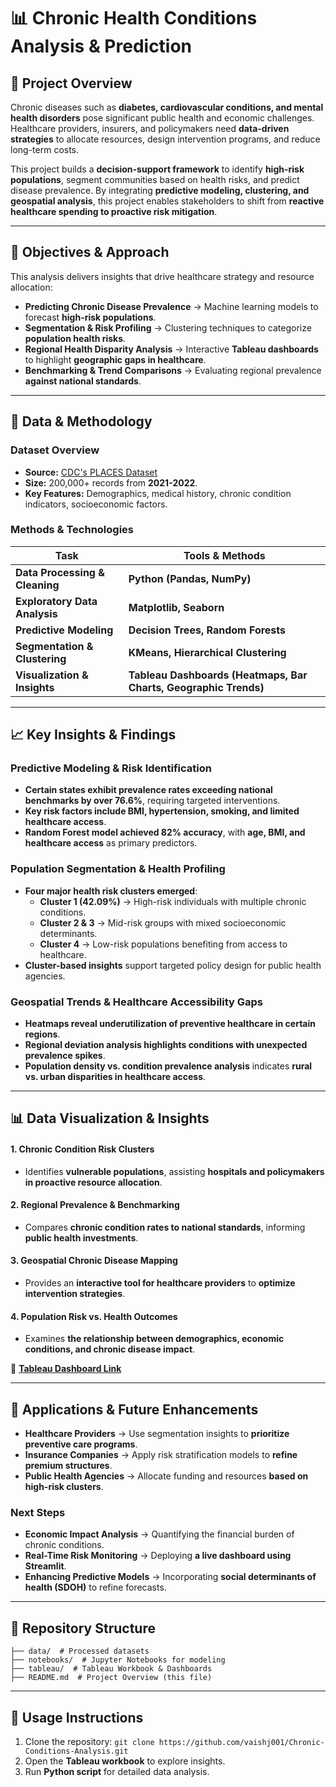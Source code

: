 # 📊 Chronic Health Conditions Analysis & Prediction

## 📌 Project Overview
Chronic diseases such as **diabetes, cardiovascular conditions, and mental health disorders** pose significant public health and economic challenges. Healthcare providers, insurers, and policymakers need **data-driven strategies** to allocate resources, design intervention programs, and reduce long-term costs. 

This project builds a **decision-support framework** to identify **high-risk populations**, segment communities based on health risks, and predict disease prevalence. By integrating **predictive modeling, clustering, and geospatial analysis**, this project enables stakeholders to shift from **reactive healthcare spending to proactive risk mitigation**.

---

## 🎯 Objectives & Approach
This analysis delivers insights that drive healthcare strategy and resource allocation:

- **Predicting Chronic Disease Prevalence** → Machine learning models to forecast **high-risk populations**.
- **Segmentation & Risk Profiling** → Clustering techniques to categorize **population health risks**.
- **Regional Health Disparity Analysis** → Interactive **Tableau dashboards** to highlight **geographic gaps in healthcare**.
- **Benchmarking & Trend Comparisons** → Evaluating regional prevalence **against national standards**.

---

## 🔬 Data & Methodology

### **Dataset Overview**
- **Source:** [CDC's PLACES Dataset](https://data.cdc.gov/d/swc5-untb)
- **Size:** 200,000+ records from **2021-2022**.
- **Key Features:** Demographics, medical history, chronic condition indicators, socioeconomic factors.

### **Methods & Technologies**
| Task | Tools & Methods |
|------|----------------|
| **Data Processing & Cleaning** | **Python (Pandas, NumPy)** |
| **Exploratory Data Analysis** | **Matplotlib, Seaborn** |
| **Predictive Modeling** | **Decision Trees, Random Forests** |
| **Segmentation & Clustering** | **KMeans, Hierarchical Clustering** |
| **Visualization & Insights** | **Tableau Dashboards (Heatmaps, Bar Charts, Geographic Trends)** |

---

## 📈 Key Insights & Findings

### **Predictive Modeling & Risk Identification**
- **Certain states exhibit prevalence rates exceeding national benchmarks by over 76.6%**, requiring targeted interventions.
- **Key risk factors include BMI, hypertension, smoking, and limited healthcare access**.
- **Random Forest model achieved 82% accuracy**, with **age, BMI, and healthcare access** as primary predictors.

### **Population Segmentation & Health Profiling**
- **Four major health risk clusters emerged**:
  - **Cluster 1 (42.09%)** → High-risk individuals with multiple chronic conditions.
  - **Cluster 2 & 3** → Mid-risk groups with mixed socioeconomic determinants.
  - **Cluster 4** → Low-risk populations benefiting from access to healthcare.
- **Cluster-based insights** support targeted policy design for public health agencies.

### **Geospatial Trends & Healthcare Accessibility Gaps**
- **Heatmaps reveal underutilization of preventive healthcare in certain regions**.
- **Regional deviation analysis highlights conditions with unexpected prevalence spikes**.
- **Population density vs. condition prevalence analysis** indicates **rural vs. urban disparities in healthcare access**.

---

## 📊 Data Visualization & Insights

#### **1. Chronic Condition Risk Clusters**
- Identifies **vulnerable populations**, assisting **hospitals and policymakers in proactive resource allocation**.

#### **2. Regional Prevalence & Benchmarking**
- Compares **chronic condition rates to national standards**, informing **public health investments**.

#### **3. Geospatial Chronic Disease Mapping**
- Provides an **interactive tool for healthcare providers** to **optimize intervention strategies**.

#### **4. Population Risk vs. Health Outcomes**
- Examines **the relationship between demographics, economic conditions, and chronic disease impact**.

🔗 **[Tableau Dashboard Link](https://public.tableau.com/views/chronic-condition-analysis/Dashboard1?:language=en-US&publish=yes&:sid=&:redirect=auth&:display_count=n&:origin=viz_share_link)**

---

## 🚀 Applications & Future Enhancements
- **Healthcare Providers** → Use segmentation insights to **prioritize preventive care programs**.
- **Insurance Companies** → Apply risk stratification models to **refine premium structures**.
- **Public Health Agencies** → Allocate funding and resources **based on high-risk clusters**.

### Next Steps
- **Economic Impact Analysis** → Quantifying the financial burden of chronic conditions.
- **Real-Time Risk Monitoring** → Deploying **a live dashboard using Streamlit**.
- **Enhancing Predictive Models** → Incorporating **social determinants of health (SDOH)** to refine forecasts.

---

## 📂 Repository Structure
```
├── data/  # Processed datasets
├── notebooks/  # Jupyter Notebooks for modeling
├── tableau/  # Tableau Workbook & Dashboards
├── README.md  # Project Overview (this file)
```

---

## 🔧 Usage Instructions
1. Clone the repository: `git clone https://github.com/vaishj001/Chronic-Conditions-Analysis.git`
2. Open the **Tableau workbook** to explore insights.
3. Run **Python script** for detailed data analysis.
